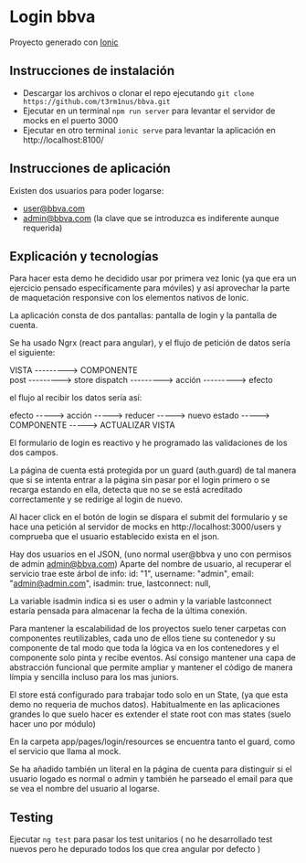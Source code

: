 # Login bbva

Proyecto generado con [Ionic](https://ionicframework.com/)

## Instrucciones de instalación

- Descargar los archivos o clonar el repo ejecutando `git clone https://github.com/t3rm1nus/bbva.git`  
- Ejecutar en un terminal `npm run server` para levantar el servidor de mocks en el puerto 3000
- Ejecutar en otro terminal `ionic serve` para levantar la aplicación en http://localhost:8100/


## Instrucciones de aplicación 

Existen dos usuarios para poder logarse:
- user@bbva.com
- admin@bbva.com
(la clave que se introduzca es indiferente aunque requerida)

## Explicación y tecnologías
Para hacer esta demo he decidido usar por primera vez Ionic (ya que era un ejercicio pensado específicamente para móviles) y así aprovechar la parte de maquetación responsive con los elementos nativos de Ionic.

La aplicación consta de dos pantallas: pantalla de login y la pantalla de cuenta. 

Se ha usado Ngrx (react para angular), y el flujo de petición de datos sería el siguiente:

VISTA  --------->  COMPONENTE             
post   --------->  store dispatch   ---------> acción  ---------> efecto

el flujo al recibir los datos sería así:

efecto   ----->  acción  ----->  reducer ----->  nuevo estado  -----> COMPONENTE  -----> ACTUALIZAR VISTA

El formulario de login es reactivo y he programado las validaciones de los dos campos.
 
La página de cuenta está protegida por un guard (auth.guard) de tal manera que si se intenta entrar a la página sin pasar por el login primero o se recarga estando en ella, detecta que no se se está acreditado correctamente y se redirige al login de nuevo.

Al hacer click en el botón de login se dispara el submit del formulario y se hace una petición al servidor de mocks en http://localhost:3000/users y comprueba que el usuario establecido exista en el json. 

Hay dos usuarios en el JSON, (uno normal user@bbva y uno con permisos de admin admin@bbva.com)
Aparte del nombre de usuario, al recuperar el servicio trae este árbol de info:
    id: "1",
    username: "admin",
    email: "admin@admin.com",
    isadmin: true,
    lastconnect: null,

La variable isadmin indica si es user o admin y la variable lastconnect estaría pensada para almacenar la fecha de la última conexión.

Para mantener la escalabilidad de los proyectos suelo tener carpetas con componentes reutilizables, cada uno de ellos tiene su contenedor y su componente de tal modo que toda la lógica va en los contenedores y el componente solo pinta y recibe eventos. Así consigo mantener una capa de abstracción funcional que permite ampliar y mantener el código de manera límpia y sencilla incluso para los mas juniors.

El store está configurado para trabajar todo solo en un State, (ya que esta demo no requeria de muchos datos).
Habitualmente en las aplicaciones grandes lo que suelo hacer es extender el state root con mas states (suelo hacer uno por módulo)

En la carpeta app/pages/login/resources se encuentra tanto el guard, como el servicio que llama al mock.

Se ha añadido también un literal en la página de cuenta para distinguir si el usuario logado es normal o admin y también he parseado el email para que se vea el nombre del usuario al logarse.

## Testing
Ejecutar `ng test` para pasar los test unitarios ( no he desarrollado test nuevos pero he depurado todos los que crea angular por defecto )


